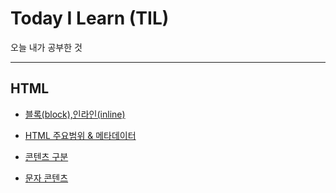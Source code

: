 # Today I Learn (TIL)
 오늘 내가 공부한 것

---

## HTML

- [블록(block),인라인(inline)](https://github.com/jungks9351/TIL/blob/main/HTML/%EB%B8%94%EB%A1%9D(block)%2C%20%EC%9D%B8%EB%9D%BC%EC%9D%B8(inline).md)

- [HTML 주요범위 & 메타데이터](https://github.com/jungks9351/TIL/blob/main/HTML/HTML%20%EC%A3%BC%EC%9A%94%EB%B2%94%EC%9C%84%20%26%20%EB%A9%94%ED%83%80%EB%8D%B0%EC%9D%B4%ED%84%B0.md)

- [콘텐츠 구분](https://github.com/jungks9351/TIL/blob/main/HTML/%EC%BD%98%ED%85%90%EC%B8%A0%20%EA%B5%AC%EB%B6%84.md)

- [문자 콘텐츠](https://github.com/jungks9351/TIL/blob/main/HTML/%E1%84%86%E1%85%AE%E1%86%AB%E1%84%8C%E1%85%A1%20%E1%84%8F%E1%85%A9%E1%86%AB%E1%84%90%E1%85%A6%E1%86%AB%E1%84%8E%E1%85%B3.md)
